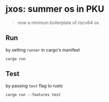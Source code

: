 # jxos: summer os in PKU

> now a minimun boilerplate of riscv64 os



## Run

by setting `runner` in cargo's manifest

```shell
cargo run
```



## Test

by passing `test` flag to rustc

```shell
cargo run --features test
```